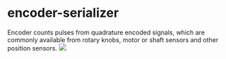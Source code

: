 # encoder-serializer
Encoder counts pulses from quadrature encoded signals, which are commonly available from rotary knobs, motor or shaft sensors and other position sensors.
![](images/images/encoder.png)
